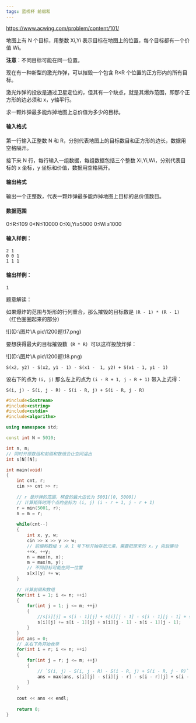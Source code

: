 ```yaml
---
tags: 蓝桥杯 前缀和
---
```






https://www.acwing.com/problem/content/101/

地图上有 N 个目标，用整数 Xi,Yi 表示目标在地图上的位置，每个目标都有一个价值 Wi。

**注意**：不同目标可能在同一位置。

现在有一种新型的激光炸弹，可以摧毁一个包含 R×R 个位置的正方形内的所有目标。

激光炸弹的投放是通过卫星定位的，但其有一个缺点，就是其爆炸范围，即那个正方形的边必须和 x，y轴平行。

求一颗炸弹最多能炸掉地图上总价值为多少的目标。

#### 输入格式

第一行输入正整数 N 和 R，分别代表地图上的目标数目和正方形的边长，数据用空格隔开。

接下来 N 行，每行输入一组数据，每组数据包括三个整数 Xi,Yi,Wi，分别代表目标的 x 坐标，y 坐标和价值，数据用空格隔开。

#### 输出格式

输出一个正整数，代表一颗炸弹最多能炸掉地图上目标的总价值数目。

#### 数据范围

0≤R≤109
0<N≤10000
0≤Xi,Yi≤5000
0≤Wi≤1000

#### 输入样例：

```
2 1
0 0 1
1 1 1
```

#### 输出样例：

```
1
```

题意解读：

如果爆炸的范围与矩形的行列重合，那么摧毁的目标数是 `(R - 1) * (R - 1)` （红色圈圈起来的部分）

![](D:\图片\A pic\1200题\17.png)

要想获得最大的目标摧毁数（`R * R`）可以这样投放炸弹：

![](D:\图片\A pic\1200题\18.png)

`S(x2, y2) - S(x2, y1 - 1) - S(x1 -  1, y2) + S(x1 - 1, y1 - 1)`

设右下的点为 `(i, j)` 那么左上的点为 `(i - R + 1, j - R + 1)` 带入上式得：

`S(i, j) - S(i, j - R) - S(i - R, j) + S(i - R, j - R)`



```cpp
#include<iostream>
#include<cstring>
#include<cstdio>
#include<algorithm>

using namespace std;

const int N = 5010;

int n, m;
// 同时开原数组和前缀和数组会让空间溢出
int s[N][N];

int main(void)
{
    int cnt, r;
    cin >> cnt >> r;
    
    // r 是炸弹的范围，棋盘的最大边长为 5001([0, 5000])
    // 计算矩阵时两个点的坐标为 (i, j) (i - r + 1, j - r + 1)
    r = min(5001, r);
    n = m = r;
    
    while(cnt--)
    {
        int x, y, w;
        cin >> x >> y >> w;
        // 前缀和数组 s 从 1 号下标开始存放元素，需要把原来的 x，y 向后挪动
        ++x, ++y;
        n = max(n, x);
        m = max(m, y);
        // 不同目标可能在同一位置
        s[x][y] += w;
    }
    
    // 计算前缀和数组
    for(int i = 1; i <= n; ++i)
    {
        for(int j = 1; j <= m; ++j)
        {
            //s[i][j] = s[i - 1][j] + s[i][j - 1] - s[i - 1][j - 1] + s[i][j]; 简化为：
            s[i][j] += s[i - 1][j] + s[i][j - 1] - s[i - 1][j - 1];
        }
    }
    int ans = 0;
    // 从右下角开始枚举
    for(int i = r; i <= n; ++i)
    {
        for(int j = r; j <= m; ++j)
        {
            // `S(i, j) - S(i, j - R) - S(i - R, j) + S(i - R, j - R)`
            ans = max(ans, s[i][j] - s[i][j - r] - s[i - r][j] + s[i - r][j - r]);
        }
    }
    
    cout << ans << endl;
    
    return 0;    
}
```

